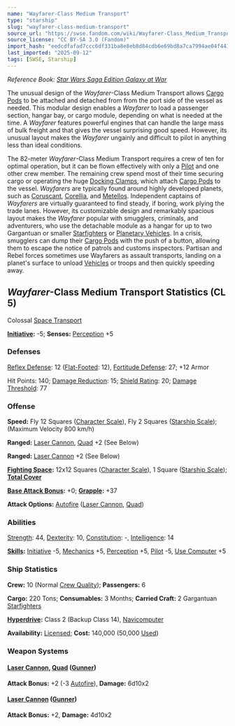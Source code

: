 ```yaml
---
name: "Wayfarer-Class Medium Transport"
type: "starship"
slug: "wayfarer-class-medium-transport"
source_url: "https://swse.fandom.com/wiki/Wayfarer-Class_Medium_Transport"
source_license: "CC BY-SA 3.0 (Fandom)"
import_hash: "eedcdfafad7ccc6df331ba8e8eb8d84cdb6e69bd8a7ca7994ae04f441a6f13e5"
last_imported: "2025-09-12"
tags: [SWSE, Starship]
---
```

*Reference Book: [Star Wars Saga Edition Galaxy at War](https://swse.fandom.com/wiki/Star_Wars_Saga_Edition_Galaxy_at_War)*

The unusual design of the *Wayfarer*-Class Medium Transport allows [Cargo Pods](https://swse.fandom.com/wiki/Cargo_Pods) to be attached and detached from from the port side of the vessel as needed. This modular design enables a *Wayfarer* to load a passenger section, hangar bay, or cargo module, depending on what is needed at the time. A *Wayfarer* features powerful engines that can handle the large mass of bulk freight and that gives the vessel surprising good speed. However, its unusual layout makes the *Wayfarer* ungainly and difficult to pilot in anything less than ideal conditions.

The 82-meter *Wayfarer*-Class Medium Transport requires a crew of ten for optimal operation, but it can be flown effectively with only a [Pilot](https://swse.fandom.com/wiki/Pilot_(Vehicle_Combat)) and one other crew member. The remaining crew spend most of their time securing cargo or operating the huge [Docking Clamps](https://swse.fandom.com/wiki/Docking_Clamps), which attach [Cargo Pods](https://swse.fandom.com/wiki/Cargo_Pods) to the vessel. *Wayfarers* are typically found around highly developed planets, such as [Coruscant](https://swse.fandom.com/wiki/Coruscant), [Corellia](https://swse.fandom.com/wiki/Corellia), and [Metellos](https://swse.fandom.com/wiki/Metellos). Independent captains of *Wayfarers* are virtually guaranteed to find steady, if boring, work plying the trade lanes. However, its customizable design and remarkably spacious layout makes the *Wayfarer* popular with smugglers, criminals, and adventurers, who use the detachable module as a hangar for up to two Gargantuan or smaller [Starfighters](https://swse.fandom.com/wiki/Starfighters) or [Planetary Vehicles](https://swse.fandom.com/wiki/Planetary_Vehicles). In a crisis, smugglers can dump their [Cargo Pods](https://swse.fandom.com/wiki/Cargo_Pods) with the push of a button, allowing them to escape the notice of patrols and customs inspectors. Partisan and Rebel forces sometimes use Wayfarers as assault transports, landing on a planet's surface to unload [Vehicles](https://swse.fandom.com/wiki/Vehicles) or troops and then quickly speeding away.

## *Wayfarer*-Class Medium Transport Statistics (CL 5)
Colossal [Space Transport](https://swse.fandom.com/wiki/Space_Transport)

**[Initiative](https://swse.fandom.com/wiki/Initiative):** -5; **Senses:** [Perception](https://swse.fandom.com/wiki/Perception) +5
### Defenses
[Reflex Defense](https://swse.fandom.com/wiki/Reflex_Defense_(Vehicles)): 12 ([Flat-Footed](https://swse.fandom.com/wiki/Flat-Footed): 12), [Fortitude Defense](https://swse.fandom.com/wiki/Fortitude_Defense_(Vehicles)): 27; +12 Armor

Hit Points: 140; [Damage Reduction](https://swse.fandom.com/wiki/Damage_Reduction): 15; [Shield Rating](https://swse.fandom.com/wiki/Shield_Rating): 20; [Damage Threshold](https://swse.fandom.com/wiki/Damage_Threshold_(Vehicles)): 77
### Offense
**Speed:** Fly 12 Squares ([Character Scale](https://swse.fandom.com/wiki/Character_Scale)), Fly 2 Squares ([Starship Scale](https://swse.fandom.com/wiki/Starship_Scale)); (Maximum Velocity 800 km/h)

**Ranged:** [Laser Cannon](https://swse.fandom.com/wiki/Laser_Cannon), [Quad](https://swse.fandom.com/wiki/Quad) +2 (See Below)

**Ranged:** [Laser Cannon](https://swse.fandom.com/wiki/Laser_Cannon) +2 (See Below)

**[Fighting Space](https://swse.fandom.com/wiki/Fighting_Space):** 12x12 Squares ([Character Scale](https://swse.fandom.com/wiki/Character_Scale)), 1 Square ([Starship Scale](https://swse.fandom.com/wiki/Starship_Scale)); **[Total Cover](https://swse.fandom.com/wiki/Total_Cover)**

**[Base Attack Bonus](https://swse.fandom.com/wiki/Base_Attack_Bonus):** +0; **[Grapple](https://swse.fandom.com/wiki/Grapple):** +37

**Attack Options:** [Autofire](https://swse.fandom.com/wiki/Autofire_(Vehicle_Combat)) ([Laser Cannon](https://swse.fandom.com/wiki/Laser_Cannon), [Quad](https://swse.fandom.com/wiki/Quad))
### Abilities
[Strength](https://swse.fandom.com/wiki/Strength): 44, [Dexterity](https://swse.fandom.com/wiki/Dexterity): 10, [Constitution](https://swse.fandom.com/wiki/Constitution): -, [Intelligence](https://swse.fandom.com/wiki/Intelligence): 14

**[Skills](https://swse.fandom.com/wiki/Skills):** [Initiative](https://swse.fandom.com/wiki/Initiative) -5, [Mechanics](https://swse.fandom.com/wiki/Mechanics) +5, [Perception](https://swse.fandom.com/wiki/Perception) +5, [Pilot](https://swse.fandom.com/wiki/Pilot) -5, [Use Computer](https://swse.fandom.com/wiki/Use_Computer) +5
### Ship Statistics
**Crew:** 10 (Normal [Crew Quality](https://swse.fandom.com/wiki/Crew_Quality)); **Passengers:** 6

**Cargo:** 220 Tons; **Consumables:** 3 Months; **Carried Craft:** 2 Gargantuan [Starfighters](https://swse.fandom.com/wiki/Starfighters)

**[Hyperdrive](https://swse.fandom.com/wiki/Hyperdrive):** Class 2 (Backup Class 14), [Navicomputer](https://swse.fandom.com/wiki/Navicomputer)

**Availability:** [Licensed](https://swse.fandom.com/wiki/Licensed); **Cost:** 140,000 (50,000 [Used](https://swse.fandom.com/wiki/Used))
### Weapon Systems

#### **[Laser Cannon](https://swse.fandom.com/wiki/Laser_Cannon), [Quad](https://swse.fandom.com/wiki/Quad) ([Gunner](https://swse.fandom.com/wiki/Gunner))**
**Attack Bonus:** +2 (-3 [Autofire](https://swse.fandom.com/wiki/Autofire_(Vehicle_Combat))), **Damage:** 6d10x2

#### **[Laser Cannon](https://swse.fandom.com/wiki/Laser_Cannon) ([Gunner](https://swse.fandom.com/wiki/Gunner))**
**Attack Bonus:** +2, **Damage:** 4d10x2